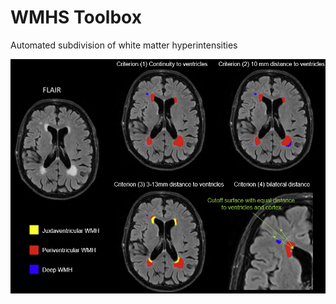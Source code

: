 # WMHS Toolbox
Automated subdivision of white matter hyperintensities

![Segmentation Methods](docs/methods.png)
